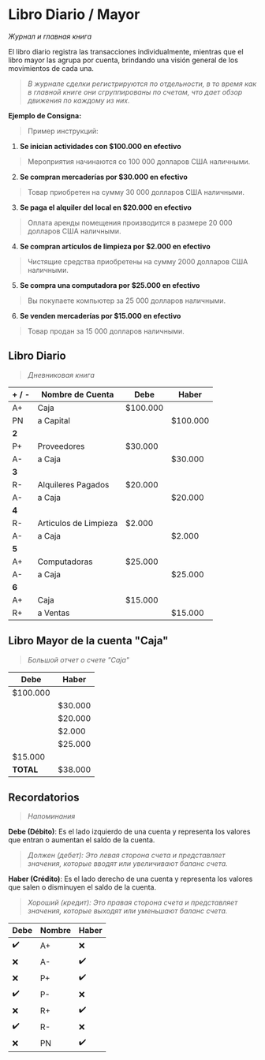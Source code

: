 # Libro Diario / Mayor
*Журнал и главная книга*

El libro diario registra las transacciones individualmente, mientras que el libro mayor las agrupa por cuenta, brindando una visión general de los movimientos de cada una.
>*В журнале сделки регистрируются по отдельности, в то время как в главной книге они сгруппированы по счетам, что дает обзор движения по каждому из них.*

**Ejemplo de Consigna:**  
>Пример инструкций:

1. **Se inician actividades con $100.000 en efectivo**  
>Мероприятия начинаются со 100 000 долларов США наличными.
2. **Se compran mercaderías por $30.000 en efectivo**  
>Товар приобретен на сумму 30 000 долларов США наличными.
3. **Se paga el alquiler del local en $20.000 en efectivo**  
>Оплата аренды помещения производится в размере 20 000 долларов США наличными.
4. **Se compran artículos de limpieza por $2.000 en efectivo**  
>Чистящие средства приобретены на сумму 2000 долларов США наличными.
5. **Se compra una computadora por $25.000 en efectivo**  
>Вы покупаете компьютер за 25 000 долларов наличными.
6. **Se venden mercaderías por $15.000 en efectivo**  
>Товар продан за 15 000 долларов наличными.

## Libro Diario
>*Дневниковая книга*

| + / - | Nombre de Cuenta      | Debe     | Haber    |
| ----- | --------------------- | -------- | -------- |
| A+    | Caja                  | $100.000 |          |
| PN    | a Capital             |          | $100.000 |
| **2** |                       |          |          |
| P+    | Proveedores           | $30.000  |          |
| A-    | a Caja                |          | $30.000  |
| **3** |                       |          |          |
| R-    | Alquileres Pagados    | $20.000  |          |
| A-    | a Caja                |          | $20.000  |
| **4** |                       |          |          |
| R-    | Articulos de Limpieza | $2.000   |          |
| A-    | a Caja                |          | $2.000   |
| **5** |                       |          |          |
| A+    | Computadoras          | $25.000  |          |
| A-    | a Caja                |          | $25.000  |
| **6** |                       |          |          |
| A+    | Caja                  | $15.000  |          |
| R+    | a Ventas              |          | $15.000  |
## Libro Mayor de la cuenta "Caja"
>*Большой отчет о счете "Caja"*

| Debe      | Haber   |
| --------- | ------- |
| $100.000  |         |
|           | $30.000 |
|           | $20.000 |
|           | $2.000  |
|           | $25.000 |
| $15.000   |         |
| **TOTAL** | $38.000 |

## Recordatorios
>*Напоминания*

**Debe (Débito)**: Es el lado izquierdo de una cuenta y representa los valores que entran o aumentan el saldo de la cuenta.
>*Должен (дебет): Это левая сторона счета и представляет значения, которые вводят или увеличивают баланс счета.*

**Haber (Crédito)**: Es el lado derecho de una cuenta y representa los valores que salen o disminuyen el saldo de la cuenta.
>*Хороший (кредит): Это правая сторона счета и представляет значения, которые выходят или уменьшают баланс счета.*

| Debe | Nombre | Haber |
| ---- | ------ | ----- |
| ✔️   | A+     | ❌     |
| ❌    | A-     | ✔️    |
| ❌    | P+     | ✔️    |
| ✔️   | P-     | ❌     |
| ❌    | R+     | ✔️    |
| ✔️   | R-     | ❌     |
| ❌    | PN     | ✔️    |
